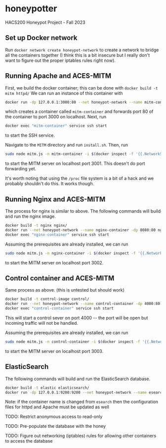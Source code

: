 # honeypotter
HACS200 Honeypot Project - Fall 2023

## Set up Docker network
Run `docker network create honeypot-network` to create a network to bridge all the containers together (I think this is a bit insecure but I really don't want to figure out the proper iptables rules right now).

## Running Apache and ACES-MITM
First, we build the docker container; this can be done with `docker build -t mitm httpd/` We can run an instance of this container with
```bash
docker run -dp 127.0.0.1:3000:80 --net honeypot-network --name mitm-container mitm
```
which creates a container called `mitm-container` and forwards port 80 of the container to port 3000 on localhost. Next, run
```bash
docker exec "mitm-container" service ssh start
```
to start the SSH service.

Navigate to the `MITM` directory and run `install.sh`. Then, run
```bash
sudo node mitm.js -n mitm-container -i $(docker inspect -f '{{.NetworkSettings.IPAddress}}' mitm-container) -p 3001 -a --auto-access-fixed 2 --container-mount-path-prefix /proc --container-mount-path-suffix root --debug
```
to start the MITM server on localhost port 3001. This doesn't do port forwarding yet.

It's worth noting that using the `/proc` file system is a bit of a hack and we probably shouldn't do this. It works though.

## Running Nginx and ACES-MITM
The process for nginx is similar to above. The following commands will build and run the nginx image.
```bash
docker build -t nginx nginx/
docker run --net honeypot-network --name nginx-container -dp 8080:80 nginx
docker exec "nginx-container" service ssh start
```

Assuming the prerequisites are already installed, we can run
```bash
sudo node mitm.js -n nginx-container -i $(docker inspect -f '{{.NetworkSettings.IPAddress}}' nginx-container) -p 3002 -a --auto-access-fixed 2 --container-mount-path-prefix /proc --container-mount-path-suffix root --debug
```
to start the MITM server on localhost port 3002.

## Control container and ACES-MITM
Same process as above. (this is untested but should work)
```bash
docker build -t control-image control/
docker run --net honeypot-network --name control-container -dp 4000:80 control-image
docker exec "control-container" service ssh start
```
This will start a control sever on port 4000 -- the port will be open but incoming traffic will not be handled.

Assuming the prerequisites are already installed, we can run
```bash
sudo node mitm.js -n control-container -i $(docker inspect -f '{{.NetworkSettings.IPAddress}}' control-container) -p 3003 -a --auto-access-fixed 2 --container-mount-path-prefix /proc --container-mount-path-suffix root --debug
```
to start the MITM server on localhost port 3003.

## ElasticSearch
The following commands will build and run the ElasticSearch database.
```bash
docker build -t elastic elasticsearch/
docker run -dp 127.0.0.1:9200:9200 --net honeypot-network --name esearch -m 1GB elastic
```
Note: if the container name is changed from `esearch` then the configuration files for httpd and Apache must be updated as well

TODO: Restrict anonymous access to read-only

TODO: Pre-populate the database with the honey

TODO: Figure out networking (iptables) rules for allowing other containers to access the database
